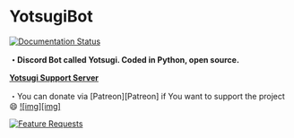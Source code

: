# YotsugiBot
[![Documentation Status](https://readthedocs.org/projects/yotsugi-bot/badge/?version=latest)](http://yotsugibot.readthedocs.io/en/latest/?badge=latest)

**・Discord Bot called Yotsugi. Coded in Python, open source.**



[**Yotsugi Support Server**](discord.gg/Fj9uwmT)


・You can donate via [Patreon][Patreon] if You want to support the project 😄
[![img][img]](https://www.patreon.com/YotsugiBot)


[![Feature Requests](http://feathub.com/NaokoKyouseiNingyou/YotsugiBot?format=svg)](http://feathub.com/NaokoKyouseiNingyou/YotsugiBot)
